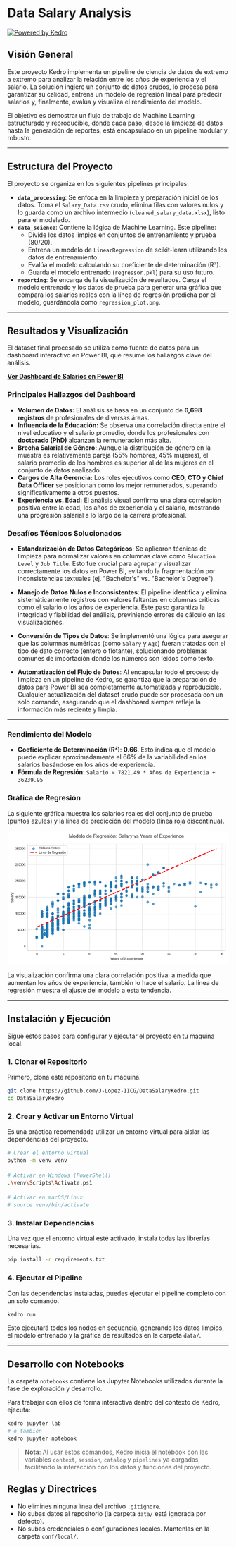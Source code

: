# Data Salary Analysis

[![Powered by Kedro](https://img.shields.io/badge/powered_by-kedro-ffc900?logo=kedro)](https://kedro.org)

## Visión General

Este proyecto Kedro implementa un pipeline de ciencia de datos de extremo a extremo para analizar la relación entre los años de experiencia y el salario. La solución ingiere un conjunto de datos crudos, lo procesa para garantizar su calidad, entrena un modelo de regresión lineal para predecir salarios y, finalmente, evalúa y visualiza el rendimiento del modelo.

El objetivo es demostrar un flujo de trabajo de Machine Learning estructurado y reproducible, donde cada paso, desde la limpieza de datos hasta la generación de reportes, está encapsulado en un pipeline modular y robusto.

---

## Estructura del Proyecto

El proyecto se organiza en los siguientes pipelines principales:

*   **`data_processing`**: Se enfoca en la limpieza y preparación inicial de los datos. Toma el `Salary_Data.csv` crudo, elimina filas con valores nulos y lo guarda como un archivo intermedio (`cleaned_salary_data.xlsx`), listo para el modelado.
*   **`data_science`**: Contiene la lógica de Machine Learning. Este pipeline:
    *   Divide los datos limpios en conjuntos de entrenamiento y prueba (80/20).
    *   Entrena un modelo de `LinearRegression` de scikit-learn utilizando los datos de entrenamiento.
    *   Evalúa el modelo calculando su coeficiente de determinación (R²).
    *   Guarda el modelo entrenado (`regressor.pkl`) para su uso futuro.
*   **`reporting`**: Se encarga de la visualización de resultados. Carga el modelo entrenado y los datos de prueba para generar una gráfica que compara los salarios reales con la línea de regresión predicha por el modelo, guardándola como `regression_plot.png`.

---

## Resultados y Visualización

El dataset final procesado se utiliza como fuente de datos para un dashboard interactivo en Power BI, que resume los hallazgos clave del análisis.

[**Ver Dashboard de Salarios en Power BI**](https://app.powerbi.com/view?r=eyJrIjoiNGE1ZGMwMTItYjVhNS00NWEwLTgyNDItZjkyYTBhOTUyY2M2IiwidCI6ImRmNGI2MzcyLWEwM2EtNDZmMC05YmY1LTdmOGQzNzhhMzMzNCIsImMiOjR9)

### Principales Hallazgos del Dashboard

*   **Volumen de Datos:** El análisis se basa en un conjunto de **6,698 registros** de profesionales de diversas áreas.
*   **Influencia de la Educación:** Se observa una correlación directa entre el nivel educativo y el salario promedio, donde los profesionales con **doctorado (PhD)** alcanzan la remuneración más alta.
*   **Brecha Salarial de Género:** Aunque la distribución de género en la muestra es relativamente pareja (55% hombres, 45% mujeres), el salario promedio de los hombres es superior al de las mujeres en el conjunto de datos analizado.
*   **Cargos de Alta Gerencia:** Los roles ejecutivos como **CEO, CTO y Chief Data Officer** se posicionan como los mejor remunerados, superando significativamente a otros puestos.
*   **Experiencia vs. Edad:** El análisis visual confirma una clara correlación positiva entre la edad, los años de experiencia y el salario, mostrando una progresión salarial a lo largo de la carrera profesional.

### Desafíos Técnicos Solucionados

*   **Estandarización de Datos Categóricos**: Se aplicaron técnicas de limpieza para normalizar valores en columnas clave como `Education Level` y `Job Title`. Esto fue crucial para agrupar y visualizar correctamente los datos en Power BI, evitando la fragmentación por inconsistencias textuales (ej. "Bachelor's" vs. "Bachelor's Degree").

*   **Manejo de Datos Nulos e Inconsistentes**: El pipeline identifica y elimina sistemáticamente registros con valores faltantes en columnas críticas como el salario o los años de experiencia. Este paso garantiza la integridad y fiabilidad del análisis, previniendo errores de cálculo en las visualizaciones.

*   **Conversión de Tipos de Datos**: Se implementó una lógica para asegurar que las columnas numéricas (como `Salary` y `Age`) fueran tratadas con el tipo de dato correcto (entero o flotante), solucionando problemas comunes de importación donde los números son leídos como texto.

*   **Automatización del Flujo de Datos**: Al encapsular todo el proceso de limpieza en un pipeline de Kedro, se garantiza que la preparación de datos para Power BI sea completamente automatizada y reproducible. Cualquier actualización del dataset crudo puede ser procesada con un solo comando, asegurando que el dashboard siempre refleje la información más reciente y limpia.

---

### Rendimiento del Modelo

*   **Coeficiente de Determinación (R²)**: **0.66**. Esto indica que el modelo puede explicar aproximadamente el 66% de la variabilidad en los salarios basándose en los años de experiencia.
*   **Fórmula de Regresión**: `Salario ≈ 7821.49 * Años de Experiencia + 36239.95`

### Gráfica de Regresión

La siguiente gráfica muestra los salarios reales del conjunto de prueba (puntos azules) y la línea de predicción del modelo (línea roja discontinua).

![Gráfica de Regresión Lineal](data/08_reporting/regression_plot.png)

La visualización confirma una clara correlación positiva: a medida que aumentan los años de experiencia, también lo hace el salario. La línea de regresión muestra el ajuste del modelo a esta tendencia.

---

## Instalación y Ejecución

Sigue estos pasos para configurar y ejecutar el proyecto en tu máquina local.

### 1. Clonar el Repositorio

Primero, clona este repositorio en tu máquina.

```bash
git clone https://github.com/J-Lopez-IICG/DataSalaryKedro.git
cd DataSalaryKedro
```

### 2. Crear y Activar un Entorno Virtual

Es una práctica recomendada utilizar un entorno virtual para aislar las dependencias del proyecto.

```bash
# Crear el entorno virtual
python -m venv venv

# Activar en Windows (PowerShell)
.\venv\Scripts\Activate.ps1

# Activar en macOS/Linux
# source venv/bin/activate
```

### 3. Instalar Dependencias

Una vez que el entorno virtual esté activado, instala todas las librerías necesarias.

```bash
pip install -r requirements.txt
```

### 4. Ejecutar el Pipeline

Con las dependencias instaladas, puedes ejecutar el pipeline completo con un solo comando.

```bash
kedro run
```

Esto ejecutará todos los nodos en secuencia, generando los datos limpios, el modelo entrenado y la gráfica de resultados en la carpeta `data/`.

---

## Desarrollo con Notebooks

La carpeta `notebooks` contiene los Jupyter Notebooks utilizados durante la fase de exploración y desarrollo.

Para trabajar con ellos de forma interactiva dentro del contexto de Kedro, ejecuta:

```bash
kedro jupyter lab
# o también
kedro jupyter notebook
```

> **Nota**: Al usar estos comandos, Kedro inicia el notebook con las variables `context`, `session`, `catalog` y `pipelines` ya cargadas, facilitando la interacción con los datos y funciones del proyecto.

## Reglas y Directrices

*   No elimines ninguna línea del archivo `.gitignore`.
*   No subas datos al repositorio (la carpeta `data/` está ignorada por defecto).
*   No subas credenciales o configuraciones locales. Mantenlas en la carpeta `conf/local/`.
